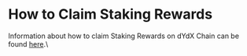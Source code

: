 # How to Claim Staking Rewards

Information about how to claim Staking Rewards on dYdX Chain can be found [here](https://www.dydx.foundation/how-to-claim).\
